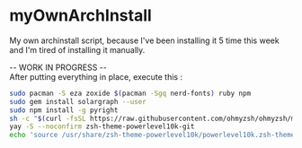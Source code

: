 # myOwnArchInstall
My own archinstall script, because I've been installing it 5 time this week and I'm tired of installing it manually.

-- WORK IN PROGRESS --<br>
After putting everything in place, execute this :
```sh
sudo pacman -S eza zoxide $(pacman -Sgq nerd-fonts) ruby npm
sudo gem install solargraph --user
sudo npm install -g pyright
sh -c "$(curl -fsSL https://raw.githubusercontent.com/ohmyzsh/ohmyzsh/master/tools/install.sh)"
yay -S --noconfirm zsh-theme-powerlevel10k-git
echo 'source /usr/share/zsh-theme-powerlevel10k/powerlevel10k.zsh-theme' >>~/.zshrc
```
